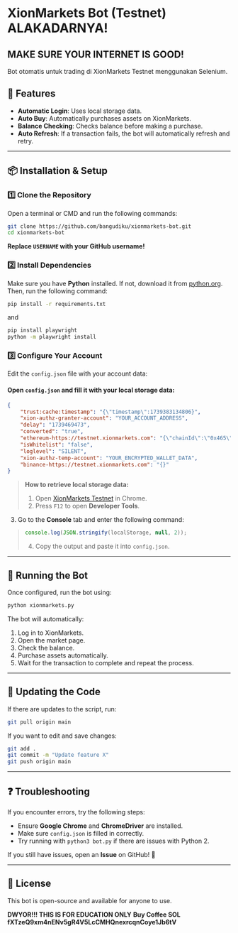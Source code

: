 # XionMarkets Bot (Testnet) ALAKADARNYA!

## MAKE SURE YOUR INTERNET IS GOOD!

Bot otomatis untuk trading di XionMarkets Testnet menggunakan Selenium.

## 📌 Features
- **Automatic Login**: Uses local storage data.
- **Auto Buy**: Automatically purchases assets on XionMarkets.
- **Balance Checking**: Checks balance before making a purchase.
- **Auto Refresh**: If a transaction fails, the bot will automatically refresh and retry.

---

## 📦 Installation & Setup

### 1️⃣ **Clone the Repository**
Open a terminal or CMD and run the following commands:
```sh
git clone https://github.com/bangudiku/xionmarkets-bot.git
cd xionmarkets-bot
```
**Replace `USERNAME` with your GitHub username!**

### 2️⃣ **Install Dependencies**
Make sure you have **Python** installed. If not, download it from [python.org](https://www.python.org/downloads/). Then, run the following command:
```sh
pip install -r requirements.txt
```
and
```sh
pip install playwright
python -m playwright install
```

### 3️⃣ **Configure Your Account**
Edit the `config.json` file with your account data:

#### **Open `config.json` and fill it with your local storage data:**
```json
{
    "trust:cache:timestamp": "{\"timestamp\":1739383134806}",
    "xion-authz-granter-account": "YOUR_ACCOUNT_ADDRESS",
    "delay": "1739469473",
    "converted": "true",
    "ethereum-https://testnet.xionmarkets.com": "{\"chainId\":\"0x465\"}",
    "isWhitelist": "false",
    "loglevel": "SILENT",
    "xion-authz-temp-account": "YOUR_ENCRYPTED_WALLET_DATA",
    "binance-https://testnet.xionmarkets.com": "{}"
}
```

> **How to retrieve local storage data:**
> 1. Open [XionMarkets Testnet](https://testnet.xionmarkets.com) in Chrome.
> 2. Press `F12` to open **Developer Tools**.
  3. Go to the **Console** tab and enter the following command:
>    ```js
>    console.log(JSON.stringify(localStorage, null, 2));
>    ```
> 4. Copy the output and paste it into `config.json`.
---

## 🚀 Running the Bot
Once configured, run the bot using:
```sh
python xionmarkets.py
```
The bot will automatically:
1. Log in to XionMarkets.
2. Open the market page.
3. Check the balance.
4. Purchase assets automatically.
5. Wait for the transaction to complete and repeat the process.

---

## 🔄 Updating the Code
If there are updates to the script, run:
```sh
git pull origin main
```
If you want to edit and save changes:
```sh
git add .
git commit -m "Update feature X"
git push origin main
```

---

## ❓ Troubleshooting
If you encounter errors, try the following steps:
- Ensure **Google Chrome** and **ChromeDriver** are installed.
- Make sure `config.json` is filled in correctly.
- Try running with `python3 bot.py` if there are issues with Python 2.

If you still have issues, open an **Issue** on GitHub! 🎯

---

## 📜 License
This bot is open-source and available for anyone to use.

**DWYOR!!! THIS IS FOR EDUCATION ONLY** 
**Buy Coffee SOL fXTzeQ9xm4nENv5gR4V5LcCMHQnexrcqnCoye1Jb6tV** 

